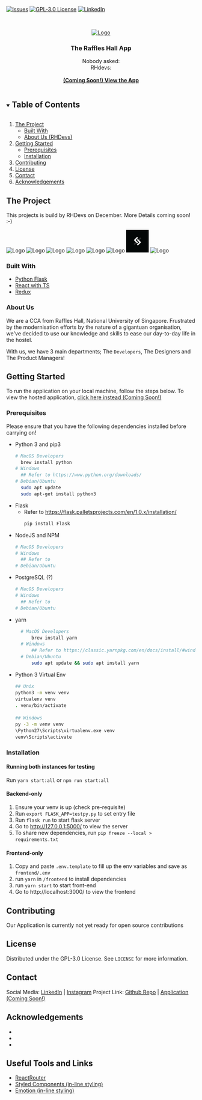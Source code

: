 [![Issues][issues-shield]][issues-url]
[![GPL-3.0 License][license-shield]][license-url]
[![LinkedIn][linkedin-shield]][linkedin-url]

<br />
<p align="center">
  <a href="https://github.com/rhdevs/rhapp/">
    <img src="assets/logos/white_logo.png" alt="Logo" width="160" height="160">
  </a>
  <h3 align="center">The Raffles Hall App</h3>
  <p align="center">
    Nobody asked:
    <br />
    RHdevs:
    <br/>
    <br/>
    <a href="rhapp.lol"><strong>(Coming Soon!) View the App</strong></a>
    <br />
  </p>
</p>

<details open="open">
  <summary><h2 style="display: inline-block">Table of Contents</h2></summary>
  <ol>
    <li>
      <a href="#the-project">The Project</a>
      <ul>
        <li><a href="#built-with">Built With</a></li>
        <li><a href="#built-with">About Us (RHDevs)</a></li>
      </ul>
    </li>
    <li>
      <a href="#getting-started">Getting Started</a>
      <ul>
        <li><a href="#prerequisites">Prerequisites</a></li>
        <li><a href="#installation">Installation</a></li>
      </ul>
    </li>
    <li><a href="#contributing">Contributing</a></li>
    <li><a href="#license">License</a></li>
    <li><a href="#contact">Contact</a></li>
    <li><a href="#acknowledgements">Acknowledgements</a></li>
  </ol>
</details>

## The Project
<!-- Insert screenshots -->
This projects is build by RHDevs on December.
More Details coming soon! :-)
<div>
<img src="assets/logos/blue_logo.png" alt="Logo" width="60" height="60">
<img src="assets/logos/darkblue_logo.png" alt="Logo" width="60" height="60">
<img src="assets/logos/lightblue_logo.png" alt="Logo" width="60" height="60">
<img src="assets/logos/orange_logo.png" alt="Logo" width="60" height="60">
<img src="assets/logos/purple_logo.png" alt="Logo" width="60" height="60">
<img src="assets/logos/red_logo.png" alt="Logo" width="60" height="60">
<img src="assets/logos/black_logo.png" alt="Logo" width="60" height="60">
<img src="assets/logos/yellow_logo.png" alt="Logo" width="60" height="60">
</div>

### Built With

* [Python Flask](https://flask.palletsprojects.com/en/1.1.x/)
* [React with TS](https://reactjs.org/)
* [Redux](https://react-redux.js.org/introduction/quick-start)

### About Us
We are a CCA from Raffles Hall, National University of Singapore. Frustrated by the modernisation efforts by the nature of a gigantuan organisation, we've decided to use our knowledge and skills to ease our day-to-day life in the hostel.

With us, we have 3 main departments; The `Developers`, The Designers and The Product Managers!

## Getting Started
To run the application on your local machine, follow the steps below.
To view the hosted application, [click here instead (Coming Soon!)](http://lmao.com)

### Prerequisites
Please ensure that you have the following dependencies installed before carrying on!
* Python 3 and pip3
  ```sh
  # MacOS Developers
    brew install python
  # Windows
    ## Refer to https://www.python.org/downloads/
  # Debian/Ubuntu
    sudo apt update
    sudo apt-get install python3
  ```
* Flask 
  * Refer to https://flask.palletsprojects.com/en/1.0.x/installation/
    ```sh
    pip install Flask
    ```
* NodeJS and NPM
  ```sh
  # MacOS Developers
  # Windows
    ## Refer to 
  # Debian/Ubuntu
  ```
* PostgreSQL (?)
  ```sh
  # MacOS Developers
  # Windows
    ## Refer to
  # Debian/Ubuntu
  ```
* yarn
  ```sh
    # MacOS Developers
        brew install yarn
    # Windows
        ## Refer to https://classic.yarnpkg.com/en/docs/install/#windows-stable
    # Debian/Ubuntu
        sudo apt update && sudo apt install yarn
  ```
* Python 3 Virtual Env 
  ```sh
  ## Unix
  python3 -m venv venv
  virtualenv venv
  . venv/bin/activate
  
  ## Windows
  py -3 -m venv venv
  \Python27\Scripts\virtualenv.exe venv
  venv\Scripts\activate
  
  ```

### Installation
#### Running both instances for testing
Run `yarn start:all` or `npm run start:all`

#### Backend-only
1. Ensure your venv is up (check pre-requisite)
2. Run `export FLASK_APP=testpy.py` to set entry file
3. Run `flask run` to start flask server
4. Go to http://127.0.0.1:5000/ to view the server
5. To share new dependencies, run `pip freeze --local > requirements.txt`

#### Frontend-only
1. Copy and paste `.env.template` to fill up the env variables and save as `frontend/.env`
2. run `yarn` in `/frontend` to install dependencies
3. run `yarn start` to start front-end
4. Go to http://localhost:3000/ to view the frontend


<!-- CONTRIBUTING -->
## Contributing
Our Application is currently not yet ready for open source contributions

<!-- Contributions are what make the open source community such an amazing place to be learn, inspire, and create. Any contributions you make are **greatly appreciated**.

1. Fork the Project
2. Create your Feature Branch (`git checkout -b feature/AmazingFeature`)
3. Commit your Changes (`git commit -m 'Add some AmazingFeature'`)
4. Push to the Branch (`git push origin feature/AmazingFeature`)
5. Open a Pull Request -->

## License
Distributed under the  GPL-3.0 License. See `LICENSE` for more information.

## Contact
Social Media: [LinkedIn][linkedin-url] | [Instagram][instagram-url]
Project Link: [Github Repo](https://github.com/rhdevs/rhapp) | [Application (Coming Soon!)](https://google.com)

## Acknowledgements
* []()
* []()
* []()

## Useful Tools and Links
* [ReactRouter](https://reactrouter.com/web/api/BrowserRouter)
* [Styled Components (in-line styling)](https://github.com/styled-components/styled-components)
* [Emotion (in-line styling)](https://emotion.sh/docs/introduction)

[issues-shield]: https://img.shields.io/github/issues/github_username/repo.svg?style=for-the-badge
[issues-url]: https://github.com/rhdevs/rhapp/issues
[license-shield]: https://img.shields.io/github/license/github_username/repo.svg?style=for-the-badge
[license-url]: https://github.com/rhdevs/rhapp/blob/main/LICENSE.txt
[linkedin-shield]: https://img.shields.io/badge/-LinkedIn-black.svg?style=for-the-badge&logo=linkedin&colorB=555
[linkedin-url]: https://www.linkedin.com/company/rhdevs
[instagram-url]: https://www.instagram.com/rhdevs/
